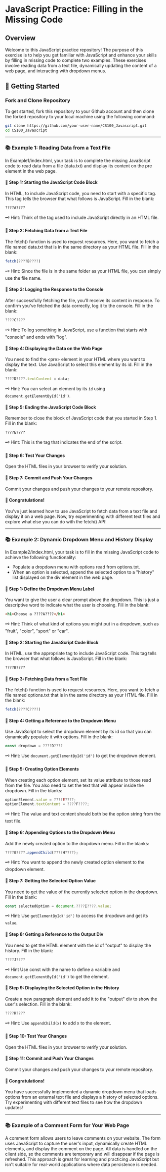 # JavaScript Practice: Filling in the Missing Code

## Overview
Welcome to this JavaScript practice repository! The purpose of this exercise is to help you get familiar with JavaScript and enhance your skills by filling in missing code to complete two examples. These exercises involve reading data from a text file, dynamically updating the content of a web page, and interacting with dropdown menus.

## 🚀 Getting Started

### Fork and Clone Repository
To get started, fork this repository to your Github account and then clone the forked repository to your local machine using the following command:

```bash
git clone https://github.com/your-user-name/CS100_Javascript.git
cd CS100_Javascript
```
---

### 📚 Example 1: Reading Data from a Text File
In Example1/index.html, your task is to complete the missing JavaScript code to read data from a file (data.txt) and display its content on the pre element in the web page.

#### 📝 Step 1: Starting the JavaScript Code Block
In HTML, to include JavaScript code, you need to start with a specific tag. This tag tells the browser that what follows is JavaScript.
Fill in the blank:
```html
????A????
``` 
🗝️ Hint: Think of the tag used to include JavaScript directly in an HTML file. 

#### 📝 Step 2: Fetching Data from a Text File
The fetch() function is used to request resources. Here, you want to fetch a file named data.txt that is in the same directory as your HTML file.
Fill in the blank:
```javascript
fetch(????B????)
```
🗝️ Hint: Since the file is in the same folder as your HTML file, you can simply use the file name. 

#### 📝 Step 3: Logging the Response to the Console
After successfully fetching the file, you'll receive its content in response. To confirm you've fetched the data correctly, log it to the console.
Fill in the blank:
```javascript
????C????
```
🗝️ Hint: To log something in JavaScript, use a function that starts with "console" and ends with "log". 

#### 📝 Step 4: Displaying the Data on the Web Page
You need to find the \<pre\> element in your HTML where you want to display the text. Use JavaScript to select this element by its id.
Fill in the blank:
```javascript
????D????.textContent = data;
```
🗝️ Hint: You can select an element by its `id` using `document.getElementById('id')`. 

#### 📝 Step 5: Ending the JavaScript Code Block
Remember to close the block of JavaScript code that you started in Step 1.
Fill in the blank:
```html
????E????
```
🗝️ Hint: This is the tag that indicates the end of the script.

#### 📝 Step 6: Test Your Changes 
Open the HTML files in your browser to verify your solution.

#### 📝 Step 7: Commit and Push Your Changes
Commit your changes and push your changes to your remote repository. 

#### 🎉 Congratulations!
You've just learned how to use JavaScript to fetch data from a text file and display it on a web page. Now, try experimenting with different text files and explore what else you can do with the fetch() API!

---

### 📚 Example 2: Dynamic Dropdown Menu and History Display
In Example2/index.html, your task is to fill in the missing JavaScript code to achieve the following functionality:
- Populate a dropdown menu with options read from options.txt.
- When an option is selected, append the selected option to a "history" list displayed on the div element in the web page.

#### 📝 Step 1: Define the Dropdown Menu Label
You want to give the user a clear prompt above the dropdown. This is just a descriptive word to indicate what the user is choosing.
Fill in the blank:
```html
<h1>Choose a ????A????</h1>
```
🗝️ Hint: Think of what kind of options you might put in a dropdown, such as "fruit", "color", "sport" or "car". 

#### 📝 Step 2: Starting the JavaScript Code Block
In HTML, use the appropriate tag to include JavaScript code. This tag tells the browser that what follows is JavaScript.
Fill in the blank:
```html
????B????
```

#### 📝 Step 3: Fetching Data from a Text File
The fetch() function is used to request resources. Here, you want to fetch a file named options.txt that is in the same directory as your HTML file.
Fill in the blank:
```javascript
fetch(????C????)
```

#### 📝 Step 4: Getting a Reference to the Dropdown Menu
Use JavaScript to select the dropdown element by its id so that you can dynamically populate it with options.
Fill in the blank:
```javascript
const dropdown = ????D????
```
🗝️ Hint: Use `document.getElementById('id')` to get the dropdown element. 

#### 📝 Step 5: Creating Option Elements
When creating each option element, set its value attribute to those read from the file.
You also need to set the text that will appear inside the dropdown.
Fill in the blanks:
```javascript
optionElement.value = ????E????;
optionElement.textContent = ????F????;
```
🗝️ Hint: The value and text content should both be the option string from the text file. 

#### 📝 Step 6: Appending Options to the Dropdown Menu
Add the newly created option to the dropdown menu.
Fill in the blanks:
```javascript
????G????.appendChild(????H????);
```
🗝️ Hint: You want to append the newly created option element to the dropdown element.

#### 📝 Step 7: Getting the Selected Option Value
You need to get the value of the currently selected option in the dropdown.
Fill in the blank:
```javascript
const selectedOption = document.????I????.value;
```
🗝️ Hint: Use `getElementById('id')` to access the dropdown and get its `value`. 

#### 📝 Step 8: Getting a Reference to the Output Div
You need to get the HTML element with the id of "output" to display the history.
Fill in the blank:
```javascript
????J????
```
🗝️ Hint Use const with the name to define a variable and `document.getElementById('id')` to get the element. 

#### 📝 Step 9: Displaying the Selected Option in the History
Create a new paragraph element and add it to the "output" div to show the user's selection.
Fill in the blank:
```javascript
????K????
```
🗝️ Hint: Use `appendChild(x)` to add x to the element. 

#### 📝 Step 10: Test Your Changes 
Open the HTML files in your browser to verify your solution.

#### 📝 Step 11: Commit and Push Your Changes
Commit your changes and push your changes to your remote repository. 

#### 🎉 Congratulations!
You have successfully implemented a dynamic dropdown menu that loads options from an external text file and displays a history of selected options. Try experimenting with different text files to see how the dropdown updates!

---

### 📚 Example of a Comment Form for Your Web Page 
A comment form allows users to leave comments on your website. The form uses JavaScript to capture the user's input, dynamically create HTML elements, and display the comment on the page. All data is handled on the client side, so the comments are temporary and will disappear if the page is refreshed. This approach is great for learning and practicing JavaScript but isn't suitable for real-world applications where data persistence is needed.

